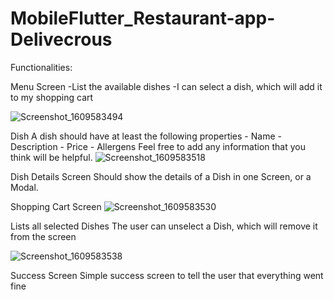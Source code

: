 # MobileFlutter_Restaurant-app-Delivecrous


Functionalities:

Menu Screen
-List the available dishes
-I can select a dish, which will add it to my shopping cart

![Screenshot_1609583494](https://user-images.githubusercontent.com/23276377/103469215-2e120a00-4d62-11eb-963d-26a59e776ca0.png)

Dish
A dish should have at least the following properties - Name - Description - Price - Allergens Feel free to add any information that you think will be helpful.
![Screenshot_1609583518](https://user-images.githubusercontent.com/23276377/103469226-57329a80-4d62-11eb-896b-ae5252f7c59d.png)

Dish Details Screen
Should show the details of a Dish in one Screen, or a Modal.


Shopping Cart Screen
![Screenshot_1609583530](https://user-images.githubusercontent.com/23276377/103469228-5bf74e80-4d62-11eb-8702-3d03c44b9c4e.png)

Lists all selected Dishes
The user can unselect a Dish, which will remove it from the screen

![Screenshot_1609583538](https://user-images.githubusercontent.com/23276377/103469229-5bf74e80-4d62-11eb-8dc7-32f3749210af.png)

Success Screen
Simple success screen to tell the user that everything went fine
